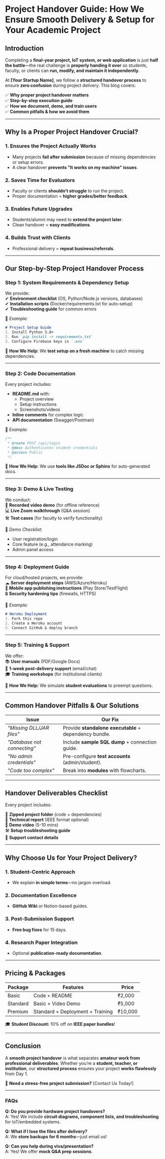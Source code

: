 # **Project Handover Guide: How We Ensure Smooth Delivery & Setup for Your Academic Project**  

## **Introduction**  
Completing a **final-year project, IoT system, or web application** is just **half the battle**—the real challenge is **properly handing it over** so students, faculty, or clients can **run, modify, and maintain it independently**.  

At **[Your Startup Name]**, we follow a **structured handover process** to ensure **zero confusion** during project delivery. This blog covers:  

✅ **Why proper project handover matters**  
✅ **Step-by-step execution guide**  
✅ **How we document, demo, and train users**  
✅ **Common pitfalls & how we avoid them**  

---

## **Why Is a Proper Project Handover Crucial?**  

### **1. Ensures the Project Actually Works**  
- Many projects **fail after submission** because of missing dependencies or setup errors.  
- A clear handover **prevents "It works on my machine" issues**.  

### **2. Saves Time for Evaluators**  
- Faculty or clients **shouldn’t struggle** to run the project.  
- Proper documentation = **higher grades/better feedback**.  

### **3. Enables Future Upgrades**  
- Students/alumni may need to **extend the project later**.  
- Clean handover = **easy modifications**.  

### **4. Builds Trust with Clients**  
- Professional delivery = **repeat business/referrals**.  

---

## **Our Step-by-Step Project Handover Process**  

### **Step 1: System Requirements & Dependency Setup**  
We provide:  
✔ **Environment checklist** (OS, Python/Node.js versions, databases)  
✔ **Installation scripts** (Docker/requirements.txt for auto-setup)  
✔ **Troubleshooting guide** for common errors  

📌 *Example:*  
```markdown
# Project Setup Guide  
1. Install Python 3.8+  
2. Run `pip install -r requirements.txt`  
3. Configure Firebase keys in `.env`  
```

🔹 **How We Help:** We **test setup on a fresh machine** to catch missing dependencies.  

---

### **Step 2: Code Documentation**  
Every project includes:  
- **README.md** with:  
  - Project overview  
  - Setup instructions  
  - Screenshots/videos  
- **Inline comments** for complex logic  
- **API documentation** (Swagger/Postman)  

📌 *Example:*  
```javascript
/**  
 * @route POST /api/login  
 * @desc Authenticates student credentials  
 * @access Public  
 */
```

🔹 **How We Help:** We use **tools like JSDoc or Sphinx** for auto-generated docs.  

---

### **Step 3: Demo & Live Testing**  
We conduct:  
🎥 **Recorded video demo** (for offline reference)  
💻 **Live Zoom walkthrough** (Q&A session)  
🛠 **Test cases** (for faculty to verify functionality)  

📌 *Demo Checklist:*  
- User registration/login  
- Core feature (e.g., attendance marking)  
- Admin panel access  

---

### **Step 4: Deployment Guide**  
For cloud/hosted projects, we provide:  
☁ **Server deployment steps** (AWS/Azure/Heroku)  
📱 **Mobile app publishing instructions** (Play Store/TestFlight)  
🔒 **Security hardening tips** (firewalls, HTTPS)  

📌 *Example:*  
```markdown
# Heroku Deployment  
1. Fork this repo  
2. Create a Heroku account  
3. Connect GitHub & deploy branch  
```

---

### **Step 5: Training & Support**  
We offer:  
📚 **User manuals** (PDF/Google Docs)  
🛟 **1-week post-delivery support** (email/chat)  
🎓 **Training workshops** (for institutional clients)  

🔹 **How We Help:** We simulate **student evaluations** to preempt questions.  

---

## **Common Handover Pitfalls & Our Solutions**  

| **Issue** | **Our Fix** |
|---------|------------|
| *"Missing DLL/JAR files"* | Provide **standalone executable** + dependency bundle. |  
| *"Database not connecting"* | Include **sample SQL dump** + connection guide. |  
| *"No admin credentials"* | Pre-configure **test accounts** (admin/student). |  
| *"Code too complex"* | Break into **modules** with flowcharts. |  

---

## **Handover Deliverables Checklist**  
Every project includes:  

📂 **Zipped project folder** (code + dependencies)  
📄 **Technical report** (IEEE format optional)  
🎥 **Demo video** (5-10 mins)  
🛠 **Setup troubleshooting guide**  
📧 **Support contact details**  

---

## **Why Choose Us for Your Project Delivery?**  

### **1. Student-Centric Approach**  
- We explain **in simple terms**—no jargon overload.  

### **2. Documentation Excellence**  
- **GitHub Wiki** or Notion-based guides.  

### **3. Post-Submission Support**  
- **Free bug fixes** for 15 days.  

### **4. Research Paper Integration**  
- Optional **publication-ready documentation**.  

---

## **Pricing & Packages**  

| **Package** | **Features** | **Price** |  
|------------|-------------|---------|  
| Basic | Code + README | ₹2,000 |  
| Standard | Basic + Video Demo | ₹5,000 |  
| Premium | Standard + Deployment + Training | ₹10,000 |  

🎓 **Student Discount:** 10% off on **IEEE paper bundles**!  

---

## **Conclusion**  
A **smooth project handover** is what separates **amateur work from professional deliverables**. Whether you’re a **student, teacher, or institution**, our **structured process** ensures your project **works flawlessly** from Day 1.  

🚀 **Need a stress-free project submission?** [Contact Us Today!]  

---

### **FAQs**  

**Q: Do you provide hardware project handovers?**  
A: Yes! We include **circuit diagrams, component lists, and troubleshooting** for IoT/embedded systems.  

**Q: What if I lose the files after delivery?**  
A: We **store backups for 6 months**—just email us!  

**Q: Can you help during viva/presentation?**  
A: Yes! We offer **mock Q&A prep sessions**.  

